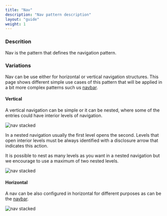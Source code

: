```yaml
---
title: "Nav"
description: "Nav pattern description"
layout: "guide"
weight: 1
---
```


### Descrition

Nav is the pattern that defines the navigation pattern.

### Variations

Nav can be use either for horizontal or vertical navigation structures. This page shows different simple use cases of this pattern that will be applied in a bit more complex patterns such us [navbar](./navbar.html).

#### Vertical
A vertical navigation can be simple or it can be nested, where some of the entries could have interior levels of navigation.

![nav stacked](../../../images/navStacked.png)

In a nested navigation usually the first level opens the second. Levels that open interior levels must be always identified with a disclosure arrow that indicates this action.

It is possible to nest as many levels as you want in a nested navigation but we encourage to use a maximum of two nested levels.

![nav stacked](../../../images/navNested.png)

#### Horizontal
A nav can be also configured in horizontal for different purposes as can be the [navbar](./navbar.html).

![nav stacked](../../../images/navHorizontal.png)
